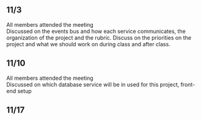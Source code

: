 ## 11/3
All members attended the meeting <br>
Discussed on the events bus and how each service communicates, the organization of the project and the rubric. Discuss on the priorities on the project and what we should work on during class and after class.
## 11/10
All members attended the meeting <br>
Discussed on which database service will be in used for this project, front-end setup
## 11/17

